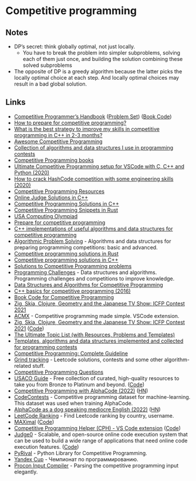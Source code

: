 # Competitive programming

## Notes

- DP’s secret: think globally optimal, not just locally.
  - You have to break the problem into simpler subproblems, solving each of them just once, and building the solution combining these solved subproblems
- The opposite of DP is a greedy algorithm because the latter picks the locally optimal choice at each step. And locally optimal choices may result in a bad global solution.

## Links

- [Competitive Programmer’s Handbook](https://cses.fi/book/book.pdf) ([Problem Set](https://cses.fi/problemset/)) ([Book Code](https://github.com/pllk/cphb))
- [How to prepare for competitive programming?](https://medium.com/@andreimargeloiu/how-to-prepare-for-competitive-programming-396d557e0c12)
- [What is the best strategy to improve my skills in competitive programming in C++ in 2-3 months?](https://www.quora.com/What-is-the-best-strategy-to-improve-my-skills-in-competitive-programming-in-C++-in-2-3-months)
- [Awesome Competitive Programming](https://github.com/lnishan/awesome-competitive-programming)
- [Collection of algorithms and data structures I use in programming contests](https://github.com/stjepang/snippets)
- [Competitive Programming books](https://cpbook.net/)
- [Ultimate Competitive Programming setup for VSCode with C, C++ and Python (2020)](https://medium.com/big-data-center-of-excellence/ultimate-competitive-programming-setup-for-vscode-with-c-c-and-python-a638126f85ad)
- [How to crack HashCode competition with some engineering skills (2020)](https://danlark.org/2020/03/13/how-to-crack-hashcode-competition-with-some-engineering-skills/)
- [Competitive Programming Resources](https://github.com/kunal-kushwaha/Competitive-Programming-Resources)
- [Online Judge Solutions in C++](https://github.com/marioyc/Online-Judge-Solutions)
- [Competitive Programming Solutions in C++](https://github.com/VastoLorde95/Competitive-Programming)
- [Competitive Programming Snippets in Rust](https://github.com/kenkoooo/competitive-programming-rs)
- [USA Computing Olympiad](http://usaco.org/)
- [Prepare for competitive programming](https://noi.ph/prepare/)
- [C++ implementations of useful algorithms and data structures for competitive programming](https://ekzlib.herokuapp.com/home)
- [Algorithmic Problem Solving](https://github.com/jilljenn/tryalgo) - Algorithms and data structures for preparing programming competitions: basic and advanced.
- [Competitive programming solutions in Rust](https://github.com/Vicfred/kyopro)
- [Competitive programming solutions in C++](https://github.com/omonimus1/competitive-programming)
- [Solutions to Competitive Programming problems](https://github.com/abeaumont/competitive-programming)
- [Programming Challenges](https://github.com/michelbernardods/programming-challenges) - Data structures and algorithms. Programming challenges and competitions to improve knowledge.
- [Data Structures and Algorithms for Competitive Programming](https://github.com/manishbisht/Competitive-Programming)
- [C++ basics for competitive programming (2016)](https://www.topcoder.com/community/competitive-programming/tutorials/power-up-c-with-the-standard-template-library-part-1/)
- [Book Code for Competitive Programming](https://github.com/ecnerwala/cp-book)
- [Zig, Skia, Clojure, Geometry and the Japanese TV Show: ICFP Contest 2021](https://tonsky.me/blog/icfpc-2021/)
- [ACMX](https://github.com/mfornet/acmx) - Competitive programming made simple. VSCode extension.
- [Zig, Skia, Clojure, Geometry and the Japanese TV Show: ICFP Contest 2021](https://tonsky.me/blog/icfpc-2021/) ([Code](https://github.com/tonsky/icfpc2021))
- [The Ultimate Topic List (with Resources, Problems and Templates)](https://codeforces.com/blog/entry/95106)
- [Templates, algorithms and data structures implemented and collected for programming contests](https://github.com/ShahjalalShohag/code-library)
- [Competitive Programming: Complete Guideline](https://github.com/ShahjalalShohag/Competitive-Programming-A-Complete-Guideline)
- [Grind tracking](https://github.com/prius/learning) - Leetcode solutions, contests and some other algorithm-related stuff.
- [Competitive Programming Questions](https://github.com/neerazz/FAANG)
- [USACO Guide](https://usaco.guide/) - Free collection of curated, high-quality resources to take you from Bronze to Platinum and beyond. ([Code](https://github.com/cpinitiative/usaco-guide))
- [Competitive Programming with AlphaCode (2022)](https://deepmind.com/blog/article/Competitive-programming-with-AlphaCode) ([HN](https://news.ycombinator.com/item?id=30179549))
- [CodeContests](https://github.com/deepmind/code_contests) - Competitive programming dataset for machine-learning. This dataset was used when training AlphaCode.
- [AlphaCode as a dog speaking mediocre English (2022)](https://scottaaronson.blog/?p=6288) ([HN](https://news.ycombinator.com/item?id=30230867))
- [LeetCode Ranking](https://github.com/mintutu/leetcode-country-ranking) - Find Leetcode ranking by country, username.
- [MAXimal](http://e-maxx.ru/) ([Code](https://github.com/e-maxx-eng/e-maxx-eng))
- [Competitive Programming Helper (CPH) - VS Code extension](https://agrawal-d.github.io/cph/) ([Code](https://github.com/agrawal-d/cph))
- [Judge0](https://judge0.com/) - Scalable, and open-source online code execution system that can be used to build a wide range of applications that need online code execution features. ([Code](https://github.com/judge0/judge0))
- [PyRival](https://github.com/cheran-senthil/PyRival) - Python Library for Competitive Programming.
- [Yandex Cup](https://yandex.ru/cup/) - Чемпионат по программированию.
- [Procon Input Compiler](https://github.com/akiradeveloper/procon-input-compiler) - Parsing the competitive programming input elegantly.
